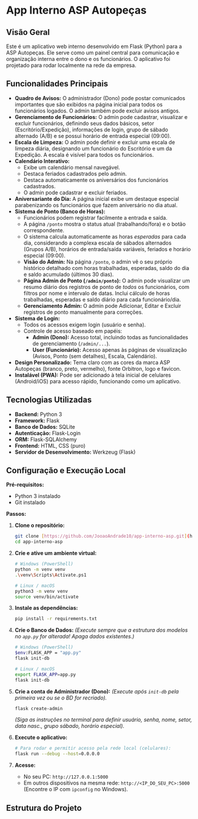 # App Interno ASP Autopeças

## Visão Geral

Este é um aplicativo web interno desenvolvido em Flask (Python) para a ASP Autopeças. Ele serve como um painel central para comunicação e organização interna entre o dono e os funcionários. O aplicativo foi projetado para rodar localmente na rede da empresa.

## Funcionalidades Principais

* **Quadro de Avisos:** O administrador (Dono) pode postar comunicados importantes que são exibidos na página inicial para todos os funcionários logados. O admin também pode excluir avisos antigos.
* **Gerenciamento de Funcionários:** O admin pode cadastrar, visualizar e excluir funcionários, definindo seus dados básicos, setor (Escritório/Expedição), informações de login, grupo de sábado alternado (A/B) e se possui horário de entrada especial (09:00).
* **Escala de Limpeza:** O admin pode definir e excluir uma escala de limpeza diária, designando um funcionário do Escritório e um da Expedição. A escala é visível para todos os funcionários.
* **Calendário Interativo:**
    * Exibe um calendário mensal navegável.
    * Destaca feriados cadastrados pelo admin.
    * Destaca automaticamente os aniversários dos funcionários cadastrados.
    * O admin pode cadastrar e excluir feriados.
* **Aniversariante do Dia:** A página inicial exibe um destaque especial parabenizando os funcionários que fazem aniversário no dia atual.
* **Sistema de Ponto (Banco de Horas):**
    * Funcionários podem registrar facilmente a entrada e saída.
    * A página `/ponto` mostra o status atual (trabalhando/fora) e o botão correspondente.
    * O sistema calcula automaticamente as horas *esperadas* para cada dia, considerando a complexa escala de sábados alternados (Grupos A/B), horários de entrada/saída variáveis, feriados e horário especial (09:00).
    * **Visão do Admin:** Na página `/ponto`, o admin vê o seu próprio histórico detalhado com horas trabalhadas, esperadas, saldo do dia e saldo acumulado (últimos 30 dias).
    * **Página Admin de Ponto (`/admin/ponto`):** O admin pode visualizar um resumo diário dos registros de ponto de *todos* os funcionários, com filtros por nome e intervalo de datas. Inclui cálculo de horas trabalhadas, esperadas e saldo diário para cada funcionário/dia.
    * **Gerenciamento Admin:** O admin pode Adicionar, Editar e Excluir registros de ponto manualmente para correções.
* **Sistema de Login:**
    * Todos os acessos exigem login (usuário e senha).
    * Controle de acesso baseado em papéis:
        * **Admin (Dono):** Acesso total, incluindo todas as funcionalidades de gerenciamento (`/admin/...`).
        * **User (Funcionário):** Acesso apenas às páginas de visualização (Avisos, Ponto (sem detalhes), Escala, Calendário).
* **Design Personalizado:** Tema claro com as cores da marca ASP Autopeças (branco, preto, vermelho), fonte Orbitron, logo e favicon.
* **Instalável (PWA):** Pode ser adicionado à tela inicial de celulares (Android/iOS) para acesso rápido, funcionando como um aplicativo.

## Tecnologias Utilizadas

* **Backend:** Python 3
* **Framework:** Flask
* **Banco de Dados:** SQLite
* **Autenticação:** Flask-Login
* **ORM:** Flask-SQLAlchemy
* **Frontend:** HTML, CSS (puro)
* **Servidor de Desenvolvimento:** Werkzeug (Flask)

## Configuração e Execução Local

**Pré-requisitos:**
* Python 3 instalado
* Git instalado

**Passos:**

1.  **Clone o repositório:**
    ```bash
    git clone [https://github.com/JooaoAndrade10/app-interno-asp.git](https://github.com/JooaoAndrade10/app-interno-asp.git)
    cd app-interno-asp
    ```

2.  **Crie e ative um ambiente virtual:**
    ```bash
    # Windows (PowerShell)
    python -m venv venv
    .\venv\Scripts\Activate.ps1

    # Linux / macOS
    python3 -m venv venv
    source venv/bin/activate
    ```

3.  **Instale as dependências:**
    ```bash
    pip install -r requirements.txt
    ```

4.  **Crie o Banco de Dados:** *(Execute sempre que a estrutura dos modelos no `app.py` for alterada! Apaga dados existentes.)*
    ```bash
    # Windows (PowerShell)
    $env:FLASK_APP = "app.py" 
    flask init-db

    # Linux / macOS
    export FLASK_APP=app.py
    flask init-db
    ```

5.  **Crie a conta de Administrador (Dono):** *(Execute após `init-db` pela primeira vez ou se o BD for recriado).*
    ```bash
    flask create-admin 
    ```
    *(Siga as instruções no terminal para definir usuário, senha, nome, setor, data nasc., grupo sábado, horário especial).*

6.  **Execute o aplicativo:**
    ```bash
    # Para rodar e permitir acesso pela rede local (celulares):
    flask run --debug --host=0.0.0.0 
    ```

7.  **Acesse:**
    * No seu PC: `http://127.0.0.1:5000`
    * Em outros dispositivos na mesma rede: `http://<IP_DO_SEU_PC>:5000` (Encontre o IP com `ipconfig` no Windows).

## Estrutura do Projeto